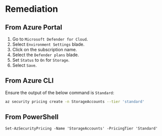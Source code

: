 # Remediation

## From Azure Portal

1. Go to `Microsoft Defender for Cloud`.
2. Select `Environment Settings` blade.
3. Click on the subscription name.
4. Select the `Defender plans` blade.
5. Set `Status` to `On` for `Storage`.
6. Select `Save`.

## From Azure CLI

Ensure the output of the below command is `Standard`:

```sh
az security pricing create -n StorageAccounts --tier 'standard'
```

## From PowerShell

```ps
Set-AzSecurityPricing -Name 'StorageAccounts' -PricingTier 'Standard'
```
